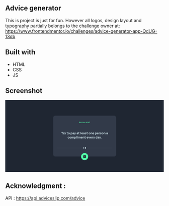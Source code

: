 ## Advice generator

This is project is just for fun. However all logos, design layout and typography partially belongs to the challenge owner at: https://www.frontendmentor.io/challenges/advice-generator-app-QdUG-13db

## Built with

- HTML
- CSS
- JS

## Screenshot

![screenshot](./screen.png)

## Acknowledgment : 

API : https://api.adviceslip.com/advice